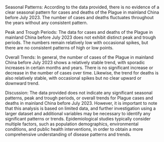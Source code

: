 Seasonal Patterns: According to the data provided, there is no evidence of a clear seasonal pattern for cases and deaths of the Plague in mainland China before July 2023. The number of cases and deaths fluctuates throughout the years without any consistent pattern.

Peak and Trough Periods: The data for cases and deaths of the Plague in mainland China before July 2023 does not exhibit distinct peak and trough periods. The numbers remain relatively low with occasional spikes, but there are no consistent patterns of high or low points.

Overall Trends: In general, the number of cases of the Plague in mainland China before July 2023 shows a relatively stable trend, with sporadic increases in certain months and years. There is no significant increase or decrease in the number of cases over time. Likewise, the trend for deaths is also relatively stable, with occasional spikes but no clear upward or downward trend.

Discussion: The data provided does not indicate any significant seasonal patterns, peak and trough periods, or overall trends for Plague cases and deaths in mainland China before July 2023. However, it is important to note that this analysis is based on limited data, and further investigation using a larger dataset and additional variables may be necessary to identify any significant patterns or trends. Epidemiological studies typically consider multiple factors, such as population demographics, environmental conditions, and public health interventions, in order to obtain a more comprehensive understanding of disease patterns and trends.